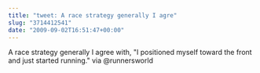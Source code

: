 ```yaml
---
title: "tweet: A race strategy generally I agre"
slug: "3714412541"
date: "2009-09-02T16:51:47+00:00"
---
```

A race strategy generally I agree with, "I positioned myself toward the front and just started running." via @runnersworld